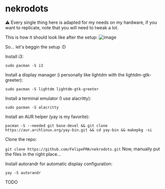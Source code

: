 # nekrodots
⚠️ Every single thing here is adapted for my needs on my hardware, if you want to replicate, note that you will need to tweak a lot.

This is how it should look like after the setup:
![image](https://github.com/FelipeFMA/nekrodots/assets/30672253/7cacb29d-b13f-4a32-b897-0f7b3d3306e1)

So... let's beggin the setup :D

Install i3:

```sudo pacman -S i3```


Install a display manager (i personally like lightdm with the lightdm-gtk-greeter):

```sudo pacman -S lightdm lightdm-gtk-greeter```


Install a terminal emulator (I use alacritty):

```sudo pacman -S alacritty``` 


Install an AUR helper (yay is my favorite):

```pacman -S --needed git base-devel && git clone https://aur.archlinux.org/yay-bin.git && cd yay-bin && makepkg -si```



Clone the repo:

```git clone https://github.com/FelipeFMA/nekrodots.git```
Now, manually put the files in the right place...



Install autorandr for automatic display configuration:

```yay -S autorandr```


TODO
